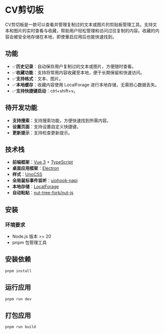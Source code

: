 # CV剪切板

CV剪切板是一款可以查看并管理复制过的文本或图片的剪贴板管理工具。支持文本和图片的实时查看与收藏，帮助用户轻松管理和访问过往复制的内容。收藏的内容会被安全地存储在本地，即使重启应用后也能快速找到。

## 功能

- ✅**历史记录**：自动保存用户复制过的文本或图片，方便随时查看。
- ✅**收藏功能**：支持将常用内容收藏至本地，便于长期保留和快速访问。
- ✅**支持格式**：文本、图片。
- ✅**本地缓存**：收藏内容使用 LocalForage 进行本地存储，无需担心数据丢失。
- ✅**支持快捷键启动**：ctrl+shift+v。

## 待开发功能

- **支持搜索**：支持搜索功能，方便快速找到所需内容。
- **设置页面**：支持设置自定义快捷键。
- **更新提示**：支持检查更新提示。

## 技术栈

- **前端框架**：[Vue 3](https://github.com/vuejs/) + [TypeScript](https://github.com/microsoft/TypeScript)
- **桌面应用框架**：[Electron](https://github.com/electron/electron)
- **样式**：[UnoCSS](https://github.com/unocss/unocss)
- **全局鼠标事件监听**：[uiohook-napi](https://github.com/SnosMe/uiohook-napi)
- **本地存储**：[LocalForage](https://github.com/localForage/localForage)
- **自动粘贴**：[nut-tree-fork/nut-js](https://github.com/nut-tree/nut.js)

## 安装

### 环境要求

- Node.js 版本 >= 20
- pnpm 包管理工具

## 安装依赖

```bash
pnpm install
```

## 运行应用

```bash
pnpm run dev
```

## 打包应用

```bash
pnpm run build
```
